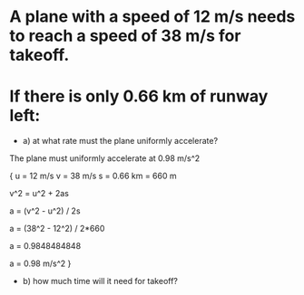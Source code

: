 # A plane with a speed of 12 m/s needs to reach a speed of 38 m/s for takeoff. 
# If there is only 0.66 km of runway left:

* a) at what rate must the plane uniformly accelerate?

The plane must uniformly accelerate at 0.98 m/s^2

{
u = 12 m/s
v = 38 m/s
s = 0.66 km = 660 m

v^2 = u^2 + 2as

a = (v^2 - u^2) / 2s

a = (38^2 - 12^2) / 2*660

a = 0.9848484848

a = 0.98 m/s^2
}
* b) how much time will it need for takeoff?
